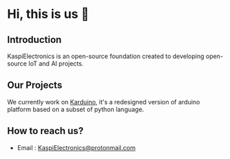 # Hi, this is us 👋

## Introduction
KaspiElectronics is an open-source foundation created to developing open-source IoT and AI projects.

## Our Projects
We currently work on [Karduino](https://github.com/KaspiElectronics/Karduino), it's a redesigned version of arduino platform based on a subset of python language.

## How to reach us?
- Email : [KaspiElectronics@protonmail.com](mailto:KaspiElectronics@protonmail.com)
